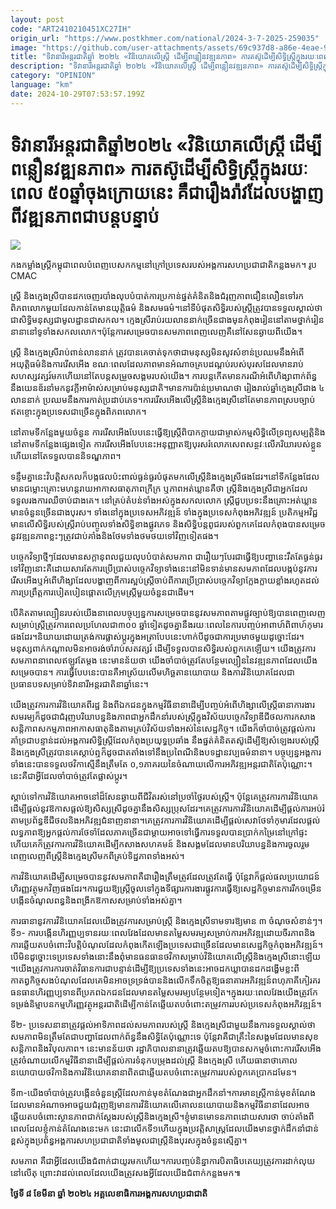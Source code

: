 ```yaml
---
layout: post
code: "ART2410210451XC27IH"
origin_url: "https://www.postkhmer.com/national/2024-3-7-2025-259035"
image: "https://github.com/user-attachments/assets/69c937d8-a86e-4eae-9476-4077c7d0f082"
title: "ទិវា​នារី​អន្ដរជាតិ​ឆ្នាំ ​២០២៤ «​វិនិយោគ​លើ​ស្ដ្រី​ ដើម្បី​ព​ន្លឿ​ន​វឌ្ឍនភាព​»​ ការតស៊ូ​ដើម្បី​សិទ្ធិ​ស្ត្រី​ក្នុង​រយៈពេល​ ៥០ ​ឆ្នាំ​ចុង​ក្រោយនេះ ​គឺជា​រឿងរ៉ាវ​ដែល​បង្ហាញ​ពី​វឌ្ឍន​ភាពជា​បន្តបន្ទាប់​"
description: "​​ទិវា​នារី​អន្ដរជាតិ​ឆ្នាំ ​២០២៤ «​វិនិយោគ​លើ​ស្ដ្រី​ ដើម្បី​ព​ន្លឿ​ន​វឌ្ឍនភាព​»​ ការតស៊ូ​ដើម្បី​សិទ្ធិ​ស្ត្រី​ក្នុង​រយៈពេល​ ៥០ ​ឆ្នាំ​ចុង​ក្រោយនេះ ​គឺជា​រឿងរ៉ាវ​ដែល​បង្ហាញ​ពី​វឌ្ឍន​ភាពជា​បន្តបន្ទាប់​​"
category: "OPINION"
language: "km"
date: 2024-10-29T07:53:57.199Z
---
```


# ទិវា​នារី​អន្ដរជាតិ​ឆ្នាំ ​២០២៤ «​វិនិយោគ​លើ​ស្ដ្រី​ ដើម្បី​ព​ន្លឿ​ន​វឌ្ឍនភាព​»​ ការតស៊ូ​ដើម្បី​សិទ្ធិ​ស្ត្រី​ក្នុង​រយៈពេល​ ៥០ ​ឆ្នាំ​ចុង​ក្រោយនេះ ​គឺជា​រឿងរ៉ាវ​ដែល​បង្ហាញ​ពី​វឌ្ឍន​ភាពជា​បន្តបន្ទាប់​

![](https://github.com/user-attachments/assets/91a2ae31-215a-45e6-b3e4-7ffaa072ba29)

កងកម្លាំងស្រ្តី​កម្ពុជា​​ពេល​បំពេញ​បេសកកម្ម​នៅ​ក្រៅប្រទេស​របស់​អង្គការសហប្រជាជាតិ​កន្លងមក​។ រូប CMAC

​ស្ត្រី​ និង​ក្មេងស្រី​បាន​ដកចេញ​របាំង​លុបបំបាត់​ការប្រកាន់​ផ្នត់គំនិត ​និង​ជំរុញ​ភាពជឿនលឿន​ទៅរក​ពិភពលោក​មួយ​ដែល​កាន់​តែមាន​យុត្តិធម៌ និង​សមធម៌​។​ នៅ​ទីបំផុត​សិទ្ធិ​របស់​ស្ត្រី​ត្រូវបាន​ទទួលស្គាល់ថា ​ជា​សិទ្ធិមនុស្ស​ជា​មូលដ្ឋាន​ជាស​កល​។ ក្មេងស្រី​រាប់រយ​លាន​នាក់​ច្រើនជាង​មុន​កំពុង​រៀន​នៅតាម​ថ្នាក់រៀន​នានា​នៅ​ទូទាំង​សកលលោក​។​ប៉ុន្តែ​ការ​សម្រេចបាន​សមភាព​ពេញ​លេញ​គឺ​នៅ​សែនឆ្ងាយ​ពី​យើង​។​

​ស្ត្រី​ និង​ក្មេងស្រី​រាប់ពាន់​លាន​នាក់ ត្រូវបាន​គេ​ចាត់ទុកថា​ជាម​នុស្ស​មិនសូវ​សំខាន់​ប្រឈម​នឹង​អំពើ​អយុត្តិធម៌​និង​ការ​រើស​​អើ​ង ខណៈពេលដែល​ភាព​មានអំណាច​គ្របដណ្តប់រ​បស់​បុរស​ដែលមាន​រាប់​សហស្ស​វត្សរ៍​មកហើយ​នៅតែ​បន្ត​សម្រួច​សង្គម​របស់​យើង​។ ការបន្ត​កើតមាន​ករណី​អំពើហិង្សា​ពាក់ព័ន្ធ​នឹង​យេនឌ័រ​នាំមក​នូវ​ក្ដី​អាម៉ាស់​សម្រាប់​មនុស្សជាតិ​។ ​មានការ​ប៉ាន់ប្រមាណ​ថា រៀងរាល់ឆ្នាំ​ក្មេងស្រី​ជាង ​​៤​​ លាន​នាក់ ប្រឈម​នឹង​ការ​កាត់​ប្រដាប់ភេទ​។ ​ការរើសអើង​លើ​ស្ត្រី​និង​ក្មេង​​ស្រី​នៅតែមាន​ភាពស្របច្បាប់​ឥតខ្ចោះ​ក្នុងប្រទេស​ជាច្រើន​ក្នុង​ពិភពលោក​។​

​នៅតាម​ទីកន្លែង​មួយចំនួន ការរើសអើង​បែបនេះ​ធ្វើឱ្យ​ស្ត្រី​ពិបាក​ក្លាយជា​ម្ចាស់​កម្មសិទ្ធិ​លើ​ទ្រព្យសម្បត្តិ​និង​នៅតាម​ទីកន្លែង​ផ្សេងទៀត ការរើសអើង​បែបនេះ​អនុញ្ញាតឱ្យ​បុរស​រំលោភ​សេពសន្ថវៈ​លើ​ភរិយា​របស់ខ្លួន ហើយ​នៅតែ​ទទួលបាន​និ​ទណ្ឌ​ភាព​។​

​ទន្ទឹមគ្នានេះ​វិបត្តិ​សកល​ក៏បង្ក​ផលប៉ះពាល់​ធ្ងន់ធ្ងរ​បំផុត​មកលើ​ស្ត្រី​និង​ក្មេងស្រី​ផងដែរ​។ ​នៅ​ទីកន្លែង​ដែលមាន​ជម្លោះ​គ្រោះមហន្តរាយ​អាកាសធាតុ​ភាពក្រីក្រ ឬ​ភាពអត់ឃ្លាន​គឺ​​ថា ​ស្ត្រី​ និង​ក្មេងស្រី​ជា​អ្នក​ដែល​ទទួលរង​ការឈឺចាប់​ជាងគេ​។​ នៅ​គ្រប់​តំបន់​ទាំងអស់​ក្នុង​សកលលោក ស្ត្រី​ជួបប្រទះ​នឹង​គ្រោះ​អត់ឃ្លាន​មាន​ចំនួន​ច្រើនជាង​បុរស​។ ​ទាំង​នៅក្នុង​ប្រ​​ទេស​អភិវឌ្ឍន៍ ទាំង​ក្នុងប្រទេស​កំពុងអភិវឌ្ឍន៍ ប្រតិកម្ម​អ​វិ​ជ្ជ​​មាន​លើ​សិទ្ធិ​របស់​ស្ត្រី​រាប់បញ្ចូល​ទាំង​សិទ្ធិ​ខាង​ផ្លូវភេទ និង​សិទ្ធិ​បន្ដ​ពូជ​របស់​ពួកគេ​ដែល​កំពុង​បានសម្រេច​នូវ​វឌ្ឍនភាព​ខ្លះៗ​ត្រូវ​ជាប់គាំង ​និង​ថែមទាំង​ថមថយ​ទៅវិញ​ទៀតផង​។​

​បច្ចេកវិទ្យា​ថ្មីៗ​ដែលមាន​សក្ដានុពល​ជួយ​លុបបំបាត់​សមភាព ជារឿយៗ​បែរជា​ធ្វើឱ្យ​បញ្ហា​នេះ​រឹតតែ​ធ្ងន់ធ្ងរ​ទៅវិញ​នោះ ​គឺ​ដោយ​សារ​តែ​ការប្រើប្រាស់​បច្ចេក​វិទ្យា​ទាំងនេះ​នៅ​មិនទាន់មាន​សមភាព​ដែល​បង្កប់​នូវ​ការ​រើស​អើ​ង​ ឬ​អំពើហិង្សា​ដែល​បង្ហាញ​ពី​ការ​ស្អប់​ស្ត្រី​ចាប់ពី​ការប្រើ​ប្រាស់​បច្ចេកវិទ្យា​ក្លែងក្លាយ​ខ្លាំង​រហូតដល់​ការប្រព្រឹត្ត​ការ​បៀត​បៀ​ន​ផ្ដោតលើ​ក្រុម​ស្ត្រី​មួយចំនួន​ជាដើម​។​

​បើ​គិត​តាម​ល្បឿន​របស់​យើង​នាពេល​បច្ចុប្បន្ន​ការសម្រេចបាន​នូវ​សមភាព​តាមផ្លូវ​ច្បាប់​ឱ្យបាន​ពេញលេញ​សម្រាប់​ស្ត្រី​ត្រូវការ​ពេល​ប្រហែលជា​ ៣០០ ​ឆ្នាំ​ទៀត​ដូចគ្នា​នឹង​រយៈពេល​នៃ​ការបញ្ចប់​អាពាហ៍ពិពាហ៍​កុមារ​ផងដែរ​។​ និយាយ​ដោយ​ត្រង់​ការផ្លាស់ប្តូរ​ក្នុង​អត្រា​បែបនេះ​ហាក់បីដូចជា​ការប្រមាថ​មួយ​ដូច្នោះ​ដែរ​។​ មនុស្ស​ពាក់កណ្តាល​មិនអាច​រង់ចាំ​រាប់​សតវត្សរ៍​ ដើម្បី​ទទួលបាន​សិទ្ធិ​របស់​ពួកគេ​ឡើយ​។ យើង​ត្រូវការ​សមភាព​នាពេល​ឥឡូវ​តែម្តង នេះ​មានន័យថា យើង​ចាំបាច់​ត្រូវតែ​បន្ថែម​ល្បឿន​នៃ​វឌ្ឍនភាព​ដែល​យើង​សម្រេចបាន​។ ការធ្វើ​បែបនេះ​បាន​គឺ​អាស្រ័យ​លើ​ម​ហិ​ច្ឆ​តា​នយោបាយ និង​ការវិនិយោគ​ដែលជា​ប្រធានបទ​សម្រាប់​ទិវា​នារី​អន្តរជាតិ​នា​ឆ្នាំនេះ​។​

​យើង​ត្រូវការ​ការវិនិយោគ​ពី​រដ្ឋ​ និង​ពី​ឯកជន ​ក្នុង​កម្មវិធី​នានា​ដើម្បី​បញ្ចប់​អំពើហិង្សា​លើ​ស្ត្រី​ធានា​ការងារ​សមរម្យ​ក៏ដូចជា​ជំរុញ​បរិ​យាប​ន្ន​ និង​ភាពជា​អ្នក​ដឹកនាំ​របស់​ស្ត្រី​ក្នុង​វិស័យ​បច្ចេកវិទ្យា​ឌីជីថល​ការកសាង​សន្តិភាព​សកម្មភាព​អាកាសធាតុ​ និង​តាម​គ្រប់​វិស័យ​ទាំងអស់​នៃ​សេដ្ឋកិច្ច​។ យើង​ក៏​ចាំបាច់​ត្រូវ​ផ្តល់​ការគាំទ្រ​ជាបន្ទាន់​ដល់​អង្គ​​ការ​សិទ្ធិ​ស្ត្រី​ដែល​កំពុង​ប្រយុទ្ធ​ប្រឆាំង នឹង​ផ្នត់គំនិត​តស៊ូ​ដើម្បីឱ្យ​សំឡេង​របស់​ស្ត្រី និង​ក្មេង​ស្រី​ត្រូវបាន​គេ​ស្ដាប់ឮ​ក៏ដូចជា​តតាំង​ទៅនឹង​ប្រពៃណី​ និង​បទ​​ដ្ឋា​ន​វប្បធម៌​នានា​។ បច្ចុប្បន្ន​អង្គការ​ទាំងនេះ​បានទទួល​ថវិកា​ស្មើនឹង​ត្រឹមតែ​ ០,១​ ភាគរយ​នៃ​ចំណាយ​លើ​ការអភិវឌ្ឍ​អន្តរ​ជាតិ​តែប៉ុណ្ណោះ​។​ នេះ​គឺជា​អ្វីដែល​ចាំបាច់​ត្រូវតែ​ផ្លាស់ប្តូរ​។​

​ស្ដាប់ទៅ​ការវិនិយោគ​អាច​នៅ​ដ៏​សែនឆ្ងាយ​ពី​ជីវិត​រស់នៅ​ប្រចាំថ្ងៃ​របស់​ស្ត្រី​។ ប៉ុន្តែ​គេ​ត្រូវការ​ការវិនិយោគ​ដើម្បី​ផ្តល់នូវ​ឱកាស​ផ្តល់ឱ្យ​សិស្សស្រី​ដូចគ្នា​នឹង​សិស្ស​ប្រុស​ដែរ​។ ​គេ​ត្រូវការ​ការវិនិយោគ​ដើម្បី​ផ្តល់​ការអប់រំ​តាម​ប្រព័ន្ធ​ឌីជីថល​និង​អភិវឌ្ឍ​ជំនាញ​នានា​។​ គេ​ត្រូវការ​ការវិនិយោគ​ ដើម្បី​ផ្តល់​សេវា​ថែទាំ​កុមារ​ដែល​ផ្តល់​លទ្ធភាព​ឱ្យ​អ្នកផ្តល់​ការថែទាំ​ដែល​ភាគច្រើន​ជា​ម្ដាយ​អាច​ទៅធ្វើ​ការទទួលបាន​ប្រាក់កម្រៃ​នៅក្រៅ​ផ្ទះ​ហើយ​គេ​ក៏​ត្រូវការ​ការវិនិយោគ​ដើម្បី​កសាង​សហគមន៍ និង​សង្គម​ដែលមាន​បរិ​យាប​ន្ន​និង​ការចូលរួម​ពេញលេញ​ពី​ស្ត្រី​និង​ក្មេងស្រី​មកពី​គ្រប់​ទិដ្ឋភាព​ទាំងអស់​។​

​ការវិនិយោគ​ដើម្បី​សម្រេចបាន​នូវ​សមភាព​គឺជា​រឿង​ត្រឹម​​ត្រូវ​ដែល​ត្រូវតែ​ធ្វើ ប៉ុន្តែ​វា​ក៏​ផ្តល់​ផលប្រយោជន៍​ហិរញ្ញវត្ថុ​មកវិញ​ផងដែរ​។ ​ការជួយ​ឱ្យ​ស្ត្រី​ចូលទៅក្នុង​ទីផ្សារការងារ​ផ្លូវការ​ធ្វើឱ្យ​សេដ្ឋកិច្ច​មានការ​រីកចម្រើន​បង្កើន​ចំណូល​ពន្ធ​ និង​ពង្រីក​ឱកាស​សម្រាប់​ទាំងអស់គ្នា​។​

​ការធានា​នូវ​ការវិនិយោគ​ដែល​យើង​ត្រូវការ​សម្រាប់​ស្ត្រី និង​ក្មេងស្រី​ទាមទារ​ឱ្យមាន ​៣ ​ចំណុច​សំខាន់ៗ​។​ ទី​១- ​ការបង្កើន​ហិរញ្ញប្បទាន​រយៈពេល​វែង​ដែលមាន​តម្លៃ​សមរម្យ​សម្រាប់​ការ​​អភិវឌ្ឍ​ដោយ​ចីរភាព​ និង​ការ​​ឆ្លើយតប​ចំពោះ​វិបត្តិ​បំណុល​ដែល​កំពុង​កើតឡើង​ប្រទេស​ជាច្រើន​ដែលមាន​សេដ្ឋកិច្ច​កំពុងអភិវឌ្ឍន៍​។ បើ​មិន​ដូច្នោះ​ទេ​ប្រទេស​ទាំងនោះ​នឹង​ពុំមាន​ធន​ធាន​ថវិកា​សម្រាប់​វិនិយោគ​លើ​ស្ត្រី​និង​ក្មេងស្រី​នោះឡើយ​។​យើង​ត្រូវការ​ការចាត់វិធានកា​រ​ជាបន្ទាន់​ ដើម្បីឱ្យ​ប្រទេស​ទាំងនេះ​អាច​ដកឃ្លា​បាន​ដកដង្ហើម​ខ្លះ​ពី​កាតព្វកិច្ច​សងបំណុល​ដែល​គេ​មិនអាច​ទ្រទ្រង់បាន​និង​លើកទឹកចិត្ត​ឱ្យ​ធនាគារ​អភិវឌ្ឍន៍​ពហុភាគី​កៀរគរ​ធនធាន​ហិរញ្ញ​ប្ប​ទាន​ពី​ប្រភព​ឯកជន​ដែលមាន​តម្លៃ​សមរម្យ​បន្ថែមទៀត​។​ក្នុង​រយៈពេល​វែង​យើង​ត្រូវ​កែទម្រង់​និម្មាបនកម្ម​ហិរញ្ញវត្ថុ​អន្តរជាតិ​ដើម្បី​កាន់តែ​ឆ្លើយតប​ចំពោះ​តម្រូវការ​របស់​ប្រទេស​កំពុងអភិវឌ្ឍន៍​។​

​ទី​២-​ ប្រទេស​នានា​ត្រូវ​ផ្ដល់​អាទិភាព​ដល់​សមភាពរ​បស់​ស្ត្រី​ និង​ក្មេងស្រី​ជាមួយនឹង​ការ​ទទួលស្គាល់ថា សម​ភាពមិន​ត្រឹមតែ​ជា​បញ្ហា​ដែល​ពាក់ព័ន្ធ​នឹង​សិទ្ធិ​តែប៉ុណ្ណោះ​ទេ ប៉ុន្តែ​វា​គឺជា​គ្រឹះ​នៃ​សង្គម​ដែលមាន​សុខសន្តិភាព​និង​វិបុលភាព​។ នេះ​មានន័យថា រដ្ឋាភិបាល​នានា​ត្រូវ​ឆ្លើយ​តប​ឱ្យបាន​សកម្ម​ចំពោះ​ការរើសអើង​ត្រូវ​ចំណាយ​លើ​កម្មវិធី​នានា​ដើម្បី​ផ្ដល់​ការ​ទំនុកបម្រុង​ដល់​ស្ត្រី និង​ក្មេងស្រី ហើយ​ធានាថា​គោលនយោបាយ​ថវិកា​និង​ការវិនិយោគ​នានា​ពិតជា​ឆ្លើយតប​ចំពោះ​តម្រូវការ​របស់​ពួកគេ​ប្រាកដ​មែន​។​

​ទី​៣- ​យើង​ចាំបាច់​ត្រូវ​បង្កើន​ចំនួន​ស្ត្រី​ដែល​កាន់​មុខតំណែង​ជា​អ្នកដឹកនាំ​។​ការ​មាន​ស្ត្រី​កាន់​មុខតំណែង​ដែលមាន​អំណាច​អាចជួយ​ជំរុញឱ្យមាន​កា​រវិ​និ​យោគ​លើ​គោលនយោបាយ​និង​កម្មវិធី​នានា​ដែល​អាចឆ្លើយតប​ចំពោះ​ស្ថានភាព​ជាក់ស្ដែង​របស់​ស្រី្ត​និង​ក្មេងស្រី​។ ​ខ្ញុំ​មាន​មោទន​ភាព​ដោយសារ​ថា ចាប់តាំងពី​ពេលដែល​ខ្ញុំ​កាន់តំណែង​នេះ​មក នេះ​ជា​លើក​ទី១ ​ហើយ​ក្នុង​ប្រវត្តិសាស្ត្រ​ដែល​យើង​មាន​ថ្នាក់​ដឹកនាំ​ជាន់ខ្ពស់​ក្នុង​ប្រព័ន្ធ​អង្គ​ការ​សហប្រជាជាតិ​ទាំងមូល​ជា​ស្ត្រី​និង​បុរស​ក្នុង​ចំនួន​ស្មើគ្នា​។​

​សមភាព ​គឺជា​អ្វីដែល​យើង​ជំពាក់​ជា​យូរ​មកហើយ​។​ ការបញ្ចប់​និន្នាការ​បិតា​ធិបតេយ្យ​ត្រូវការ​ដាក់​លុយ​នៅលើ​តុ ព្រោះ​វា​ដល់​ពេលដែល​យើង​ត្រូវ​សង​អ្វីដែល​យើង​ជំពាក់​កន្លងមក​៕

**​ថ្ងៃទី ​៨ ខែមីនា ឆ្នាំ ​២០២៤ អគ្គលេខាធិការ​អង្គការសហប្រជាជាតិ​**